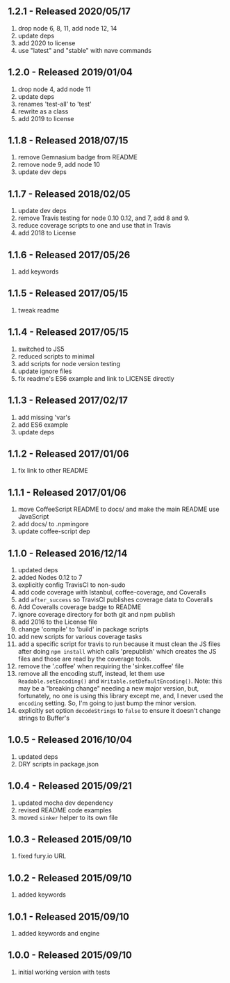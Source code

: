 ## 1.2.1 - Released 2020/05/17

1. drop node 6, 8, 11, add node 12, 14
2. update deps
3. add 2020 to license
4. use "latest" and "stable" with nave commands

## 1.2.0 - Released 2019/01/04

1. drop node 4, add node 11
2. update deps
3. renames 'test-all' to 'test'
4. rewrite as a class
5. add 2019 to license

## 1.1.8 - Released 2018/07/15

1. remove Gemnasium badge from README
2. remove node 9, add node 10
3. update dev deps

## 1.1.7 - Released 2018/02/05

1. update dev deps
2. remove Travis testing for node 0.10 0.12, and 7, add 8 and 9.
3. reduce coverage scripts to one and use that in Travis
4. add 2018 to License

## 1.1.6 - Released 2017/05/26

1. add keywords

## 1.1.5 - Released 2017/05/15

1. tweak readme

## 1.1.4 - Released 2017/05/15

1. switched to JS5
2. reduced scripts to minimal
3. add scripts for node version testing
4. update ignore files
5. fix readme's ES6 example and link to LICENSE directly

## 1.1.3 - Released 2017/02/17

1. add missing 'var's
2. add ES6 example
3. update deps

## 1.1.2 - Released 2017/01/06

1. fix link to other README

## 1.1.1 - Released 2017/01/06

1. move CoffeeScript README to docs/ and make the main README use JavaScript
2. add docs/ to .npmingore
3. update coffee-script dep

## 1.1.0 - Released 2016/12/14

1. updated deps
2. added Nodes 0.12 to 7
3. explicitly config TravisCI to non-sudo
4. add code coverage with Istanbul, coffee-coverage, and Coveralls
5. add `after_success` so TravisCI publishes coverage data to Coveralls
6. Add Coveralls coverage badge to README
7. ignore coverage directory for both git and npm publish
8. add 2016 to the License file
9. change 'compile' to 'build' in package scripts
10. add new scripts for various coverage tasks
11. add a specific script for travis to run because it must clean the JS files after doing `npm install` which calls 'prepublish' which creates the JS files and those are read by the coverage tools.
12. remove the '.coffee' when requiring the 'sinker.coffee' file
13. remove all the encoding stuff, instead, let them use `Readable.setEncoding()` and `Writable.setDefaultEncoding()`. Note: this may be a "breaking change" needing a new major version, but, fortunately, no one is using this library except me, and, I never used the `encoding` setting. So, I'm going to just bump the minor version.
14. explicitly set option `decodeStrings` to `false` to ensure it doesn't change strings to Buffer's


## 1.0.5 - Released 2016/10/04

1. updated deps
2. DRY scripts in package.json

## 1.0.4 - Released 2015/09/21

1. updated mocha dev dependency
2. revised README code examples
3. moved `sinker` helper to its own file

## 1.0.3 - Released 2015/09/10

1. fixed fury.io URL

## 1.0.2 - Released 2015/09/10

1. added keywords

## 1.0.1 - Released 2015/09/10

1. added keywords and engine

## 1.0.0 - Released 2015/09/10

1. initial working version with tests

